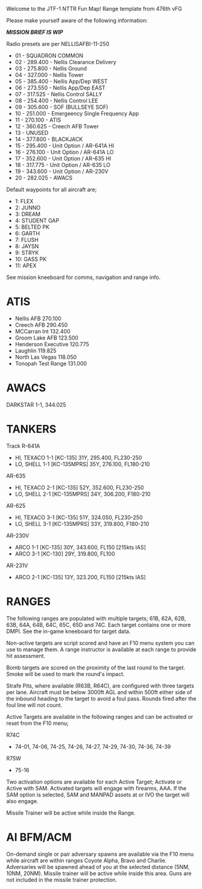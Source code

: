 Welcome to the JTF-1 NTTR Fun Map!
Range template from 476th vFG

Please make yourself aware of the following information:

***MISSION BRIEF IS WIP***

Radio presets are per NELLISAFBI-11-250

- 01 - SQUADRON COMMON
- 02 - 289.400 - Nellis Clearance Delivery
- 03 - 275.800 - Nellis Ground
- 04 - 327.000 - Nellis Tower
- 05 - 385.400 - Nellis App/Dep WEST
- 06 - 273.550 - Nellis App/Dep EAST
- 07 - 317.525 - Nellis Control SALLY
- 08 - 254.400 - Nellis Control LEE
- 09 - 305.600 - SOF (BULLSEYE SOF)
- 10 - 251.000 - Emergeency Single Frequency App
- 11 - 270.100 - ATIS
- 12 - 360.625 - Creech AFB Tower
- 13 - UNUSED
- 14 - 377.800 - BLACKJACK
- 15 - 295.400 - Unit Option / AR-641A HI
- 16 - 276.100 - Unit Option / AR-641A LO
- 17 - 352.600 - Unit Option / AR-635 HI
- 18 - 317.775 - Unit Option / AR-635 LO
- 19 - 343.600 - Unit Option / AR-230V
- 20 - 282.025 - AWACS

Default waypoints for all aircraft are;

- 1: FLEX
- 2: JUNNO
- 3: DREAM
- 4: STUDENT GAP
- 5: BELTED PK
- 6: GARTH
- 7: FLUSH
- 8: JAYSN
- 9: STRYK
- 10: GASS PK
- 11: APEX

See mission kneeboard for comms, navigation and range info.

ATIS
====

- Nellis AFB 270.100
- Creech AFB 290.450
- MCCarran Int 132.400
- Groom Lake AFB 123.500
- Henderson Executive 120.775
- Laughlin 119.825
- North Las Vegas 118.050
- Tonopah Test Range 131.000 

AWACS
=====

DARKSTAR 1-1, 344.025

TANKERS
=======

Track R-641A
- HI, TEXACO 1-1 [KC-135] 31Y, 295.400, FL230-250
- LO, SHELL 1-1 [KC-135MPRS] 35Y, 276.100, FL180-210

AR-635 
- HI, TEXACO 2-1 [KC-135] 52Y, 352.600, FL230-250
- LO, SHELL 2-1 [KC-135MPRS] 34Y, 306.200, F180-210

AR-625 
- HI, TEXACO 3-1 [KC-135] 51Y, 324.050, FL230-250
- LO, SHELL 3-1 [KC-135MPRS] 33Y, 319.800, F180-210

AR-230V
- ARCO 1-1 [KC-135] 30Y, 343.600, FL150 [215kts IAS]
- ARCO 3-1 [KC-130] 29Y, 319.800, FL100

AR-231V
- ARCO 2-1 [KC-135] 13Y, 323.200, FL150 [215kts IAS]
 
RANGES
======

The following ranges are populated with multiple targets; 61B, 62A, 62B, 63B, 64A, 64B, 64C, 65C, 65D and 74C. Each target contains one or more DMPI. See the in-game kneeboard for target data.

Non-active targets are script scored and have an F10 menu system you can use to manage them. A range instructor is available at each range to provide hit assessment. 

Bomb targets are scored on the proximity of the last round to the target. Smoke will be used to mark the round's impact.

Strafe Pits, where available (R63B, R64C), are configured with three targets per lane. Aircraft must be below 3000ft AGL and within 500ft either side of the inbound heading to the target to avoid a foul pass. Rounds fired after the foul line will not count.

Active Targets are available in the following ranges and can be activated or reset from the F10 menu; 

R74C
- 74-01, 74-06, 74-25, 74-26, 74-27, 74-29, 74-30, 74-36, 74-39

R75W
- 75-16

Two activation options are available for each Active Target; Activate or Active with SAM. Activated targets will engage with firearms, AAA. If the SAM option is selected, SAM and MANPAD assets at or IVO the target will also engage.

Missile Trainer will be active while inside the Range.

AI BFM/ACM
==========

On-demand single or pair adversary spawns are available via the F10 menu while aircraft are within ranges Coyote Alpha, Bravo and Charlie. Adversaries will be spawned ahead of you at the selected distance (5NM, 10NM, 20NM). Missile trainer will be active while inside this area. Guns are not included in the missile trainer protection. 